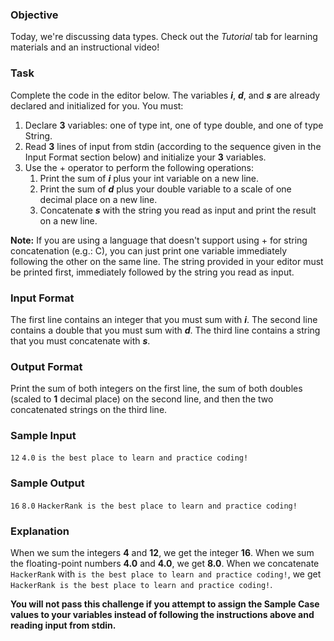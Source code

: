 ### Objective
Today, we're discussing data types. Check out the _Tutorial_ tab for learning materials and an instructional video!

### Task
Complete the code in the editor below. The variables ***i***, ***d***, and ***s*** are already declared and initialized for you. You must:

1. Declare **3** variables: one of type int, one of type double, and one of type String.
2. Read **3** lines of input from stdin (according to the sequence given in the Input Format section below) and initialize your **3** variables.
3. Use the + operator to perform the following operations:
    1. Print the sum of ***i*** plus your int variable on a new line.
    2. Print the sum of ***d*** plus your double variable to a scale of one decimal place on a new line.
    3. Concatenate ***s*** with the string you read as input and print the result on a new line.

**Note:** If you are using a language that doesn't support using + for string concatenation (e.g.: C), you can just print one variable immediately following the other on the same line. The string provided in your editor must be printed first, immediately followed by the string you read as input.

### Input Format

The first line contains an integer that you must sum with ***i***.
The second line contains a double that you must sum with ***d***.
The third line contains a string that you must concatenate with ***s***.

### Output Format

Print the sum of both integers on the first line, the sum of both doubles (scaled to **1** decimal place) on the second line, and then the two concatenated strings on the third line.

### Sample Input

`12`
`4.0`
`is the best place to learn and practice coding!`

### Sample Output

`16`
`8.0`
`HackerRank is the best place to learn and practice coding!`

### Explanation

When we sum the integers **4** and **12**, we get the integer **16**.
When we sum the floating-point numbers **4.0** and **4.0**, we get **8.0**.
When we concatenate `HackerRank` with `is the best place to learn and practice coding!`, we get `HackerRank is the best place to learn and practice coding!`.

**You will not pass this challenge if you attempt to assign the Sample Case values to your variables instead of following the instructions above and reading input from stdin.**
